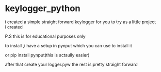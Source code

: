 # keylogger_python
i created a simple straight forward keylogger for you to try as a little project i created

P.S this is for educational purposes only


to install ,i have a setup in pynput which you can use to install it

or 
pip install pynput(this is actaully easier)

after that create your logger.pyw
the rest is pretty straight forward 
